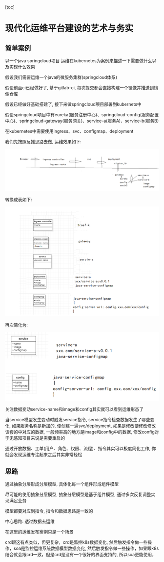 [toc]

# 现代化运维平台建设的艺术与务实

## 简单案例

以一个java springcloud项目 运维在kubernetes为案例来描述一下需要做什么以及实现什么效果

假设我们需要运维一个java的微服务集群(springcloud体系)

假设前面ci已经做好了, 基于gitlab-ci, 每次提交都会直接构建一个镜像并推送到镜像仓库

假设已经做好基础搭建了, 接下来做springcloud项目部署到kubernets中

假设springcloud项目中有eureka(服务注册中心)、springcloud-config(服务配置中心)、springcloud-gateway(服务网关)、service-a(服务A)、service-b(服务B)

在kubernetes中需要使用ingress、svc、configmap、deployment

我们先按照反推思路去做, 运维效果如下:

![image-20201016211314967](现代化运维平台建设的艺术与务实.assets/image-20201016211314967.png)





转换成表如下:

![image-20201016212936348](现代化运维平台建设的艺术与务实.assets/image-20201016212936348.png)

再次简化为:

![image-20201016213322755](现代化运维平台建设的艺术与务实.assets/image-20201016213322755.png)

关注数据变动service-name和image和config其实就可以看到运维形态了

当service模型发生变动时触发service指令, service指令检查数据发生了哪些变化, 如果服务名称是新加的, 便创建一遍svc/deployment, 如果是修改便修改修改该套的中对应的数据, 一般频率高的地方是image和config中的数据, 修改config对于无感知项目来说是需要重启的

通过开放数据、工单(用户、角色、权限、流程)、指令其实可以极度简化工作, 你就会发现运维专注起来之后其实非常轻松



## 思路

通过抽象分层形成分层模型, 具体化每一个组件形成组件模型

尽可能的使用抽象分层模型, 抽象分层模型是基于组件模型, 通过多次反复调整实现满足业务

模型都要对应到指令, 指令和数据思路是一致的



中心思路: 透过数据去运维

在这里的运维发布案例只是一个场景

crd跟这有点类似，但更复杂，crd是监控k8s数据变化, 然后触发指令做一些操作，soa是监控运维系统数据模型数据变化, 然后触发指令做一些操作，如果跟k8s结合就会跟crd一致，但是crd是没有一个很好的界面支持的, 所以soa更能使用，